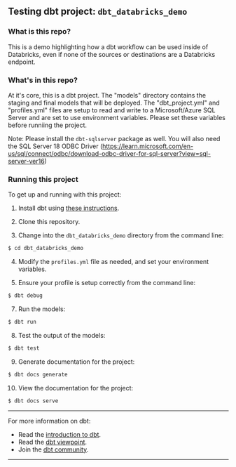 ## Testing dbt project: `dbt_databricks_demo`

### What is this repo?

This is a demo highlighting how a dbt workflow can be used inside of Databricks, even if none of the sources or destinations are a Databricks endpoint.

### What's in this repo?

At it's core, this is a dbt project. The "models" directory contains the staging and final models that will be deployed. The "dbt_project.yml" and "profiles.yml" files are setup to read and write to a Microsoft/Azure SQL Server and are set to use environment variables. Please set these variables before runniing the project.

Note: Please install the ```dbt-sqlserver``` package as well. You will also need the SQL Server 18 ODBC Driver (https://learn.microsoft.com/en-us/sql/connect/odbc/download-odbc-driver-for-sql-server?view=sql-server-ver16)

### Running this project
To get up and running with this project:
1. Install dbt using [these instructions](https://docs.getdbt.com/docs/installation).

2. Clone this repository.

3. Change into the `dbt_databricks_demo` directory from the command line:
```bash
$ cd dbt_databricks_demo
```

4. Modify the ```profiles.yml``` file as needed, and set your environment variables.

5. Ensure your profile is setup correctly from the command line:
```bash
$ dbt debug
```

7. Run the models:
```bash
$ dbt run
```

8. Test the output of the models:
```bash
$ dbt test
```

9. Generate documentation for the project:
```bash
$ dbt docs generate
```

10. View the documentation for the project:
```bash
$ dbt docs serve
```

---
For more information on dbt:
- Read the [introduction to dbt](https://docs.getdbt.com/docs/introduction).
- Read the [dbt viewpoint](https://docs.getdbt.com/docs/about/viewpoint).
- Join the [dbt community](http://community.getdbt.com/).
---
